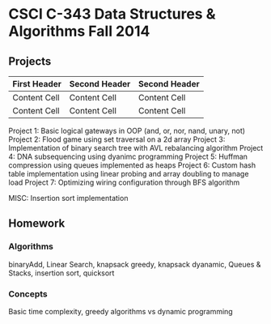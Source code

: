 CSCI C-343 Data Structures & Algorithms Fall 2014
============
Projects
--------------- 
First Header  | Second Header | Second Header
------------- | ------------- | -------------
Content Cell  | Content Cell  | Content Cell 
Content Cell  | Content Cell  | Content Cell

Project 1: Basic logical gateways in OOP (and, or, nor, nand, unary, not)
Project 2: Flood game using set traversal on a 2d array
Project 3: Implementation of binary search tree  with AVL rebalancing algorithm
Project 4: DNA subsequencing using dyanimc programming
Project 5: Huffman compression using queues implemented as heaps
Project 6: Custom hash table implementation using linear probing and array doubling to manage load
Project 7: Optimizing wiring configuration through BFS algorithm

MISC: Insertion sort implementation

Homework
--------------- 
### Algorithms ###
binaryAdd, Linear Search, knapsack greedy, knapsack dyanamic, Queues & Stacks, insertion sort, quicksort

### Concepts ###
Basic time complexity, greedy algorithms vs dynamic programming

